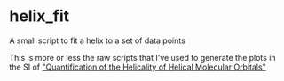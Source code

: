 # helix_fit
A small script to fit a helix to a set of data points

This is more or less the raw scripts that I've used to generate the plots in the SI of ["Quantification of the Helicality of Helical Molecular Orbitals"](https://doi.org/10.1021/acs.jpca.1c05799)
